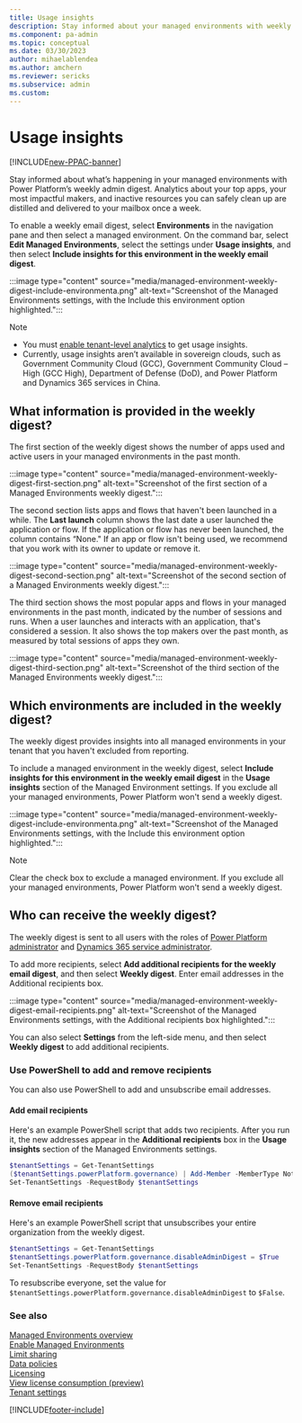 ```yaml
---
title: Usage insights
description: Stay informed about your managed environments with weekly digests.
ms.component: pa-admin
ms.topic: conceptual
ms.date: 03/30/2023
author: mihaelablendea 
ms.author: amchern
ms.reviewer: sericks
ms.subservice: admin
ms.custom:
---
```


# Usage insights

[!INCLUDE[new-PPAC-banner](~/includes/new-PPAC-banner.md)]

<!-- https://go.microsoft.com/fwlink/?linkid=2194598 and 2211177 -->

Stay informed about what’s happening in your managed environments with Power Platform’s weekly admin digest. Analytics about your top apps, your most impactful makers, and inactive resources you can safely clean up are distilled and delivered to your mailbox once a week.

To enable a weekly email digest, select **Environments** in the navigation pane and then select a managed environment. On the command bar, select **Edit Managed Environments**, select the settings under **Usage insights**, and then select **Include insights for this environment in the weekly email digest**. 

:::image type="content" source="media/managed-environment-weekly-digest-include-environmenta.png" alt-text="Screenshot of the Managed Environments settings, with the Include this environment option highlighted.":::

> [!NOTE]
> - You must [enable tenant-level analytics](tenant-level-analytics.md#how-do-i-enable-tenant-level-analytics) to get usage insights. 
> - Currently, usage insights aren’t available in sovereign clouds, such as Government Community Cloud (GCC), Government Community Cloud – High (GCC High), Department of Defense (DoD), and Power Platform and Dynamics 365 services in China.

## What information is provided in the weekly digest?

The first section of the weekly digest shows the number of apps used and active users in your managed environments in the past month.

:::image type="content" source="media/managed-environment-weekly-digest-first-section.png" alt-text="Screenshot of the first section of a Managed Environments weekly digest.":::

The second section lists apps and flows that haven't been launched in a while. The **Last launch** column shows the last date a user launched the application or flow. If the application or flow has never been launched, the column contains “None." If an app or flow isn't being used, we recommend that you work with its owner to update or remove it.

:::image type="content" source="media/managed-environment-weekly-digest-second-section.png" alt-text="Screenshot of the second section of a Managed Environments weekly digest.":::

The third section shows the most popular apps and flows in your managed environments in the past month, indicated by the number of sessions and runs. When a user launches and interacts with an application, that's considered a session. It also shows the top makers over the past month, as measured by total sessions of apps they own.

:::image type="content" source="media/managed-environment-weekly-digest-third-section.png" alt-text="Screenshot of the third section of the Managed Environments weekly digest.":::

## Which environments are included in the weekly digest?

The weekly digest provides insights into all managed environments in your tenant that you haven't excluded from reporting.

To include a managed environment in the weekly digest, select **Include insights for this environment in the weekly email digest** in the **Usage insights** section of the Managed Environment settings. If you exclude all your managed environments, Power Platform won't send a weekly digest.

:::image type="content" source="media/managed-environment-weekly-digest-include-environmenta.png" alt-text="Screenshot of the Managed Environments settings, with the Include this environment option highlighted.":::

> [!NOTE]
> Clear the check box to exclude a managed environment. If you exclude all your managed environments, Power Platform won't send a weekly digest.

## Who can receive the weekly digest?

The weekly digest is sent to all users with the roles of [Power Platform administrator](use-service-admin-role-manage-tenant.md#power-platform-administrator) and [Dynamics 365 service administrator](use-service-admin-role-manage-tenant.md#dynamics-365-administrator).

To add more recipients, select **Add additional recipients for the weekly email digest**, and then select **Weekly digest**. Enter email addresses in the Additional recipients box.

:::image type="content" source="media/managed-environment-weekly-digest-email-recipients.png" alt-text="Screenshot of the Managed Environments settings, with the Additional recipients box highlighted.":::

You can also select **Settings** from the left-side menu, and then select **Weekly digest** to add additional recipients.

### Use PowerShell to add and remove recipients

You can also use PowerShell to add and unsubscribe email addresses.

#### Add email recipients

Here's an example PowerShell script that adds two recipients. After you run it, the new addresses appear in the **Additional recipients** box in the **Usage insights** section of the Managed Environments settings.

```powershell
$tenantSettings = Get-TenantSettings  
($tenantSettings.powerPlatform.governance) | Add-Member -MemberType NoteProperty -Name additionalAdminDigestEmailRecipients -Value 'fakeEmail@contoso.com;otherFakeEmail@contoso.com'  
Set-TenantSettings -RequestBody $tenantSettings 
```

#### Remove email recipients

Here's an example PowerShell script that unsubscribes your entire organization from the weekly digest.

```powershell
$tenantSettings = Get-TenantSettings  
$tenantSettings.powerPlatform.governance.disableAdminDigest = $True  
Set-TenantSettings -RequestBody $tenantSettings 
```

To resubscribe everyone, set the value for `$tenantSettings.powerPlatform.governance.disableAdminDigest` to `$False`.

### See also
[Managed Environments overview](managed-environment-overview.md)  <br />
[Enable Managed Environments](managed-environment-enable.md)  <br />
[Limit sharing](managed-environment-sharing-limits.md)  <br />
[Data policies](managed-environment-data-policies.md)  <br />
[Licensing](managed-environment-licensing.md)  <br />
[View license consumption (preview)](view-license-consumption-issues.md) <br />
[Tenant settings](tenant-settings.md)



[!INCLUDE[footer-include](../includes/footer-banner.md)]
